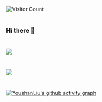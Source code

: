 ![Visitor Count](https://profile-counter.glitch.me/{YoushanLiu}/count.svg)
# 
### Hi there 👋

<!--
**YoushanLiu/YoushanLiu** is a ✨ _special_ ✨ repository because its `README.md` (this file) appears on your GitHub profile.

Here are some ideas to get you started:

- 🔭 I’m currently working on ...
- 🌱 I’m currently learning ...
- 👯 I’m looking to collaborate on ...
- 🤔 I’m looking for help with ...
- 💬 Ask me about ...
- 📫 How to reach me: ...
- 😄 Pronouns: ...
- ⚡ Fun fact: ...
-->

#
![](https://github-readme-stats.vercel.app/api/top-langs/?username=YoushanLiu&theme=dark&layout=compact)


#
![](https://github-readme-stats.vercel.app/api?username=YoushanLiu&show_icons=true&theme=dark&count_private=true)

#
[![YoushanLiu's github activity graph](https://github-readme-activity-graph.vercel.app/graph?username=YoushanLiu&theme=github)](https://github.com/ashutosh00710/github-readme-activity-graph)

